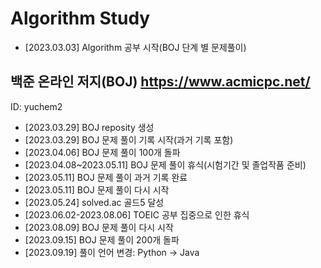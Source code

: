 # Algorithm Study

+ [2023.03.03] Algorithm 공부 시작(BOJ 단계 별 문제풀이)

## 백준 온라인 저지(BOJ) https://www.acmicpc.net/

ID: yuchem2

+ [2023.03.29] BOJ reposity 생성
+ [2023.03.29] BOJ 문제 풀이 기록 시작(과거 기록 포함)
+ [2023.04.06] BOJ 문제 풀이 100개 돌파
+ [2023.04.08~2023.05.11] BOJ 문제 풀이 휴식(시험기간 및 졸업작품 준비)
+ [2023.05.11] BOJ 문제 풀이 과거 기록 완료
+ [2023.05.11] BOJ 문제 풀이 다시 시작
+ [2023.05.24] solved.ac 골드5 달성
+ [2023.06.02-2023.08.06] TOEIC 공부 집중으로 인한 휴식
+ [2023.08.09] BOJ 문제 풀이 다시 시작
+ [2023.09.15] BOJ 문제 풀이 200개 돌파
+ [2023.09.19] 풀이 언어 변경: Python -> Java 

